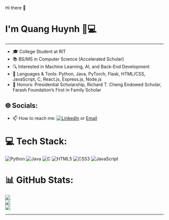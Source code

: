 Hi there 👋
# I'm Quang Huynh 🌟💻
---
- 🎓 College Student at RIT
- 📚 BS/MS in Computer Science (Accelerated Scholar)
- 🔍 Interested in Machine Learning, AI, and Back-End Development
- 🔧 Languages & Tools: Python, Java, PyTorch, Flask, HTML/CSS, JavaScript, C, React.js, Express.js, Node.js
- 🏅 Honors: Presidential Scholarship, Richard T. Cheng Endowed Scholar, Farash Foundation’s First in Family Scholar


## 🌐 Socials:
- 📫 How to reach me:  [![LinkedIn](https://img.shields.io/badge/LinkedIn-%230077B5.svg?logo=linkedin&logoColor=white)](https://linkedin.com/in/quangs)  or [Email](mailto:20378quang@email.com)
  
# 💻 Tech Stack:
![Python](https://img.shields.io/badge/python-3670A0?style=for-the-badge&logo=python&logoColor=ffdd54) ![Java](https://img.shields.io/badge/java-%23ED8B00.svg?style=for-the-badge&logo=openjdk&logoColor=white) ![C](https://img.shields.io/badge/c-%2300599C.svg?style=for-the-badge&logo=c&logoColor=white) ![HTML5](https://img.shields.io/badge/html5-%23E34F26.svg?style=for-the-badge&logo=html5&logoColor=white) ![CSS3](https://img.shields.io/badge/css3-%231572B6.svg?style=for-the-badge&logo=css3&logoColor=white)   ![JavaScript](https://img.shields.io/badge/javascript-%23323330.svg?style=for-the-badge&logo=javascript&logoColor=%23F7DF1E) 
# 📊 GitHub Stats:
![](https://github-readme-stats.vercel.app/api?username=quangshuynh&theme=dark&hide_border=false&include_all_commits=false&count_private=false)<br/>
![](https://github-readme-streak-stats.herokuapp.com/?user=quangshuynh&theme=dark&hide_border=false)<br/>
![](https://github-readme-stats.vercel.app/api/top-langs/?username=quangshuynh&theme=dark&hide_border=false&include_all_commits=false&count_private=false&layout=compact)

---
